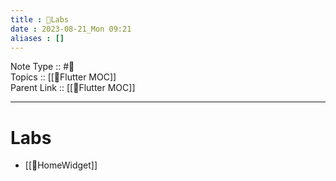 ```yaml
---
title : 🍃Labs
date : 2023-08-21_Mon 09:21
aliases : []
---
```

Note Type :: #📘 <br>
Topics :: [[🍃Flutter MOC]]<br>
Parent Link :: [[🍃Flutter MOC]]<br>

---
# Labs
- [[🍃HomeWidget]]